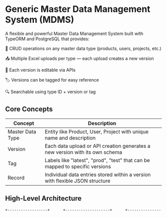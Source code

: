# Generic Master Data Management System (MDMS)

A flexible and powerful Master Data Management System built with TypeORM and PostgreSQL that provides:

🔄 CRUD operations on any master data type (products, users, projects, etc.)

📤 Multiple Excel uploads per type — each upload creates a new version

🔧 Each version is editable via APIs

🏷️ Versions can be tagged for easy reference

🔍 Searchable using type ID + version or tag

## Core Concepts

| Concept | Description |
|---------|-------------|
| Master Data Type | Entity like Product, User, Project with unique name and description |
| Version | Each data upload or API creation generates a new version with its own schema |
| Tag | Labels like "latest", "prod", "test" that can be mapped to specific versions |
| Record | Individual data entries stored within a version with flexible JSON structure |

## High-Level Architecture

```
+------------------+      +--------------------+      +--------------------+
|   Frontend UI    | ---> |   MDM API Gateway  | ---> |   MDM Core Service |
+------------------+      +--------------------+      +--------------------+
                                                           |
                                                +----------------------+
                                                |     PostgreSQL       |
                                                |    (JSONB Fields)    |
                                                +----------------------+
```

## API Documentation

Detailed API documentation with examples is available in the following files:

- [Master Data Types Management](curl/master-data-types.md)
- [Version Management](curl/version-management.md)
- [Record Management](curl/record-management.md)
- [Excel Upload Operations](curl/excel-upload.md)

## Postman Collection

A comprehensive Postman collection is available for testing all API endpoints. Import the following file into Postman:

- [MDM Service Postman Collection](MDM_Service.postman_collection.json)

## Data Model

### 🔷 master_data_types
Stores metadata of each master data type.

```typescript
{
  id: string;          // UUID
  name: string;        // Unique name (indexed)
  description: string; // Optional description
  createdAt: Date;     // Creation timestamp
  versions: MasterDataVersion[]; // One-to-many relationship with versions
}
```

### 🔷 master_data_versions
Each version corresponds to a dataset uploaded or created via API.

```typescript
{
  id: string;          // UUID
  version: number;      // Version number
  tagList: string[];    // Array of tags (e.g., ["latest", "prod"])
  fields: string[];     // Schema fields for this version
  createdAt: Date;     // Creation timestamp
  masterDataType: MasterDataType; // Many-to-one relationship with type
  records: MasterDataRecord[];    // One-to-many relationship with records
}
```

### 🔷 master_data_records
Stores the actual data records for each version.

```typescript
{
  id: string;          // UUID
  data: object;        // Flexible JSON data structure (JSONB)
  createdAt: Date;     // Creation timestamp
  version: MasterDataVersion; // Many-to-one relationship with version
}
```

## Features

- **Type Management**: Create and manage different types of master data with unique names and descriptions
- **Version Control**: Each data upload or API creation generates a new version with its own schema definition
- **Tagging System**: Flexible tagging system for versions (e.g., "latest", "prod", "test") for easy reference and retrieval
- **Excel Upload**: Bulk import data from Excel files with automatic schema detection
- **Flexible Schema**: Each version maintains its own field structure using fields array
- **CRUD Operations**: Complete API support for managing types, versions, and records
- **JSON Storage**: Efficient storage using PostgreSQL JSONB fields with indexing support

## Setup and Configuration

### Prerequisites
- Node.js (v14 or higher)
- PostgreSQL (v12 or higher)
- TypeScript

### Installation

1. Clone the repository
2. Install dependencies:
```bash
npm install
```

3. Configure environment variables in `.env`:
```env
# Database Configuration
DB_HOST=localhost
DB_PORT=5432
DB_USERNAME=zero
DB_PASSWORD=zero
DB_DATABASE=mdm_service

# Server Configuration
PORT=3000
NODE_ENV=development

# File Upload Configuration
MAX_FILE_SIZE=10mb
UPLOAD_DIR=uploads
```

4. Build and start the service:
```bash
npm run build
npm start
```

## Usage Examples

### Creating a Master Data Type
```bash
curl -X POST http://localhost:3000/api/mdm/types \
  -H "Content-Type: application/json" \
  -d '{
    "name": "Product",
    "description": "Product catalog master data"
  }'
```

### Creating a Version with Schema
```bash
curl -X POST http://localhost:3000/api/mdm/types/{mdmId}/versions \
  -H "Content-Type: application/json" \
  -d '{
    "fields": ["name", "sku", "price", "category"]
  }'
```

### Adding Records to a Version
```bash
curl -X POST http://localhost:3000/api/mdm/records \
  -H "Content-Type: application/json" \
  -d '{
    "versionId": "your-version-id",
    "data": {
      "name": "Product A",
      "sku": "SKU001",
      "price": 99.99,
      "category": "Electronics"
    }
  }'
```
```

